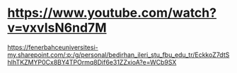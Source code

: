 # https://www.youtube.com/watch?v=vxvIsN6nd7M
https://fenerbahceuniversitesi-my.sharepoint.com/:p:/g/personal/bedirhan_ileri_stu_fbu_edu_tr/EckkoZ7dtShIhTKZMYP0Cx8BY4TPOrmq8Dif6e31ZZxioA?e=WCb9SX
